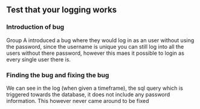 ## Test that your logging works
### Introduction of bug
Group A introduced a bug where they would log in as an user without using the password, since the username is unique you can still log into all the users without there password, however this maes it possible to login as every single user there is. 
### Finding the bug and fixing the bug
We can see in the log (when given a timeframe), the sql query which is triggered towards the database, it does not include any password information. This however never came around to be fixed